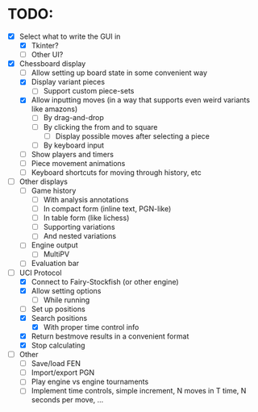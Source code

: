# TODO:

-   [x] Select what to write the GUI in
    -   [x] Tkinter?
    -   [ ] Other UI?
-   [x] Chessboard display
    -   [ ] Allow setting up board state in some convenient way
    -   [x] Display variant pieces
        -   [ ] Support custom piece-sets
    -   [x] Allow inputting moves (in a way that supports even weird
        variants like amazons)
        -   [ ] By drag-and-drop
        -   [ ] By clicking the from and to square
            -   [ ] Display possible moves after selecting a piece
        -   [ ] By keyboard input
    -   [ ] Show players and timers
    -   [ ] Piece movement animations
    -   [ ] Keyboard shortcuts for moving through history, etc
-   [ ] Other displays
    -   [ ] Game history
        -   [ ] With analysis annotations
        -   [ ] In compact form (inline text, PGN-like)
        -   [ ] In table form (like lichess)
        -   [ ] Supporting variations
        -   [ ] And nested variations
    -   [ ] Engine output
        -   [ ] MultiPV
    -   [ ] Evaluation bar
-   [ ] UCI Protocol
    -   [x] Connect to Fairy-Stockfish (or other engine)
    -   [x] Allow setting options
        -   [ ] While running
    -   [ ] Set up positions
    -   [x] Search positions
        -   [x] With proper time control info
    -   [x] Return bestmove results in a convenient format
    -   [x] Stop calculating
-   [ ] Other
    -   [ ] Save/load FEN
    -   [ ] Import/export PGN
    -   [ ] Play engine vs engine tournaments
    -   [ ] Implement time controls, simple increment, N moves in T
        time, N seconds per move, ...
